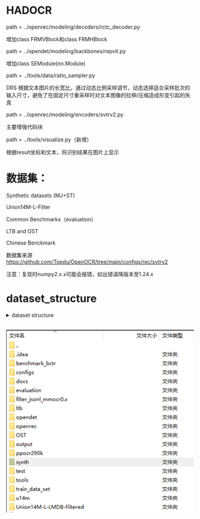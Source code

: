 # HADOCR 
path = ../openrec/modeling/decoders/rctc_decoder.py

增加class FRMVBlock和class FRMHBlock

path = ../opendet/modeling/backbones/repvit.py

增加class SEModule(nn.Module) 

path = ../tools/data/ratio_sampler.py

DRS 根据文本图片的长宽比，通过动态比例采样调节，动态选择适合采样批次的输入尺寸，避免了在固定尺寸重采样时对文本图像的拉伸/压缩造成形变引起的失真

path = ../openrec/modeling/encoders/svtrv2.py

主要增强代码块

path = ../tools/visualize.py（新增）

根据result坐标和文本，将识别结果在图片上显示

# 数据集：

Synthetic datasets (MJ+ST)

Union14M-L-Filter

Common Benchmarks（evaluation）

LTB and OST

Chinese Benckmark

数据集来源
https://github.com/Topdu/OpenOCR/tree/main/configs/rec/svtrv2

注意：复现时numpy2.x.x可能会报错，如出错请降版本至1.24.x

# dataset_structure
<details>
<summary>dataset structure</summary>
benchmark_bctr<br>
├── benchmark_bctr_test<br>
│  　　├── document_test<br>
│   　　├── handwriting_test<br>
│   　　├── scene_test<br>
│   　　└── web_test<br>
└── benchmark_bctr_train<br>
　　    ├── document_train<br>
 　　   ├── handwriting_train<br>
  　　  ├── scene_train<br>
  　 　└── web_train<br>
evaluation<br>
├── CUTE80<br>
├── IC13_857<br>
├── IC15_1811<br>
├── IIIT5k<br>
├── SVT<br>
└── SVTP<br>
filter_jsonl_mmocr0.x<br>
ltb<br>
OST<br>
├── heavy<br>
└── weak<br>
synth<br>
├── MJ<br>
│　　├── test<br>
│　　├── train<br>
│　　└── val<br>
└── ST<br>
test<br>
├── ArT<br>
├── COCOv1.4<br>
├── CUTE80<br>
├── IC13_1015<br>
├── IC13_1095<br>
├── IC13_857<br>
├── IC15_1811<br>
├── IC15_2077<br>
├── IIIT5k<br>
├── SVT<br>
├── SVTP<br>
└── Uber<br>
train_data_set  　 # individual dataset<br>
u14m<br>
├── artistic<br>
├── contextless<br>
├── curve<br>
├── general<br>
├── multi_oriented<br>
├── multi_words<br>
└── salient<br>
Union14M-L-LMDB-Filtered<br>
├── filter_train_challenging<br>
├── filter_train_easy<br>
├── filter_train_hard<br>
├── filter_train_medium<br>
└── filter_train_normal<br>
</details><br>

![](dataset_str.png)

